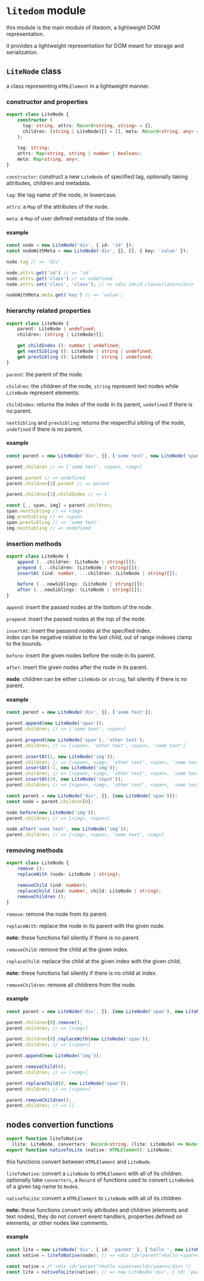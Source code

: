 # `litedom` module
this module is the main module of litedom, a lightweight DOM representation.

it provides a lightweight representation for DOM meant for storage and serialization.

## `LiteNode` class
a class representing `HTMLElement` in a lightweight manner.

### constructor and properties
```typescript
export class LiteNode {
	constructor (
  	  tag: string, attrs: Record<string, string> = {},
	  children: (string | LiteNode)[] = [], meta: Record<string, any> = {}
	);

	tag: string;
	attrs: Map<string, string | number | boolean>;
	meta: Map<string, any>;
}
```
`constructor`: construct a new `LiteNode` of specified tag, optionally taking attributes, children 
and metadata.

`tag`: the tag name of the node, in lowercase.

`attrs`: a `Map` of the attributes of the node.

`meta`: a `Map` of user defined metadata of the node.

#### example
```typescript
const node = new LiteNode('div', { id: 'id' });
const nodeWithMeta = new LiteNode('div', {}, [], { key: 'value' });

node.tag // => 'div'

node.attrs.get('id') // => 'id'
node.attrs.get('class') // => undefined
node.attrs.set('class', 'class'); // => <div id=id class=class></div>

nodeWithMeta.meta.get('key') // => 'value';
```

### hierarchy related properties
```typescript
export class LiteNode {
	parent: LiteNode | undefined;
	children: (string | LiteNode)[];

	get childIndex (): number | undefined;
	get nextSibling (): LiteNode | string | undefined;
	get prevSibling (): LiteNode | string | undefined;
}
```
`parent`: the parent of the node.

`children`: the children of the node, `string` represent text nodes while `LiteNode` represent elements.

`childIndex`: returns the index of the node in its parent, `undefined` if there is no parent.

`nextSibling` and `prevSibling`: returns the respectful sibling of the node, `undefined` if there 
is no parent.

#### example
```typescript
const parent = new LiteNode('div', {}, ['some text', new LiteNode('span'), new LiteNode('img')]);

parent.children // => ['some text', <span>, <img>]

parent.parent // => undefined
parent.children[1].parent // => parent

parent.children[1].childIndex // => 1

const [_, span, img] = parent.children;
span.nextSibling // => <img>
img.prevSibling // => <span>
span.prevSibling // => 'some text'
img.nextSibling // => undefined
```

### insertion methods
```typescript
export class LiteNode {
	append (...children: (LiteNode | string)[]);
	prepend (...children: (LiteNode | string)[]);
	insertAt (ind: number, ...children: (LiteNode | string)[]);

	before (...newSiblings: (LiteNode | string)[]);
	after (...newSiblings: (LiteNode | string)[]);
}
```
`append`: insert the passed nodes at the bottom of the node.

`prepend`: insert the passed nodes at the top of the node.

`insertAt`: insert the passend nodes at the specified index.  
index can be negative relative to the last child, out of range indexes clamp to the bounds.

`before`: insert the given nodes before the node in its parent.

`after`: insert the given nodes after the node in its parent.

**node**: children can be either `LiteNode` or `string`, fail silently if there is no parent. 

#### example
```typescript
const parent = new LiteNode('div', {}, ['some text']);

parent.append(new LiteNode('span')); 
parent.children; // => ['some text', <span>]

parent.prepend(new LiteNode('span'), 'other text');
parent.children; // => [<span>, 'other text', <span>, 'some text']

parent.insertAt(1, new LiteNode('img'));
parent.children; // => [<span>, <img>, 'other text', <span>, 'some text']
parent.insertAt(-1, new LiteNode('img'));
parent.children; // => [<span>, <img>, 'other text', <span>, 'some text', <img>]
parent.insertAt(10, new LiteNode('input'));
parent.children; // => [<span>, <img>, 'other text', <span>, 'some text', <img>, <input>]

const parent = new LiteNode('div', {}, [new LiteNode('span')]);
const node = parent.children[0];

node.before(new LiteNode('img'));
parent.children; // => [<img>, <span>]

node.after('some text', new LiteNode('img'));
parent.children; // => [<img>, <span>, 'some text', <img>]
```

### removing methods
```typescript
export class LiteNode {
	remove ();
	replaceWith (node: LiteNode | string);

	removeChild (ind: number);
	replaceChild (ind: number, child: LiteNode | string);
	removeChildren ();
}
```
`remove`: remove the node from its parent.

`replaceWith`: replace the node in its parent with the given node.

**note:** these functions fail silently if there is no parent.

`removeChild`: remove the child at the given index.

`replaceChild`: replace the child at the given index with the given child.

**note:** these functions fail silently if there is no child at index.

`removeChildren`: remove all childrens from the node.

#### example
```typescript
const parent = new LiteNode('div', {}, [new LiteNode('span'), new LiteNode('img')]);

parent.children[0].remove();
parent.children; // => [<img>]

parent.children[0].replaceWith(new LiteNode('span'));
parent.children; // => [<span>]

parent.append(new LiteNode('img'));

parent.removeChild(0);
parent.children; // => [<img>]

parent.replaceChild(0, new LiteNode('span'));
parent.children; // => [<span>]

parent.removeChildren();
parent.children; // => []
```

## nodes convertion functions
```typescript
export function liteToNative 
  (lite: LiteNode, converters: Record<string, (lite: LiteNode) => Node> = {}): HTMLElement;
export function nativeToLite (native: HTMLElement): LiteNode;
```
this functions convert between `HTMLElement` and `LiteNode`.

`liteToNative`: convert a `LiteNode` to `HTMLElement` with all of its children.    
optionally take `converters`, a `Record` of functions used to convert `LiteNode`s of a given tag
name to `Node`s.

`nativeToLite`: convert a `HTMLElement` to `LiteNode` with all of its children.

**note:** these functions convert only attributes and children (elements and text nodes), they do
not convert event handlers, properties defined on elements, or other nodes like comments. 

#### example
```typescript
const lite = new LiteNode('div', { id: 'parent' }, ['hallo ', new LiteNode('span', {}, ['world'])]);
const native = liteToNative(node); // => <div id="parent">hallo <span>world</span></div>

const native = /* <div id="parent">hallo <span>world</span></div> */
const lite = nativeToLite(native); // => new LiteNode('div', { id: 'parent' }, ['hallo ', new LiteNode('span', {}, ['world'])])
```